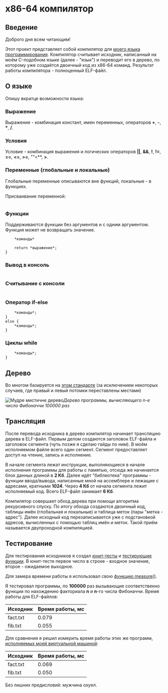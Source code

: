 # x86-64 компилятор

## Введение

Доброго дня всем читающим!

Этот проект представляет собой компилятор для [моего языка программирования](https://github.com/phrolow/Language). Компилятор считывает исходник, написанный на моём C-подобном языке (далее - "язык") и переводит его в дерево, по которому уже создаётся двоичный код из x86-64 команд. Результат работы компилятора - полноценный ELF-файл.

## О языке

Опишу вкратце возможности языка:

### Выражение

Выражение - комбинация констант, имен переменных, операторов **+**, **-**, **\***, **/**.
### Условия

Условие - комбинация выражения и логических операторов **||**, **&&**, **!**, **!=**, **==**, **<=**, **>=**, ""<**, **>**.
### Переменные (глобальные и локальные)

Глобальные переменные описываются вне функций, локальные - в функциях.

Присваивание переменной:

```*имя_переменной* = *выражение*;
```

### Функции

Поддерживаются функции без аргументов и с одним аргументом. Функция может не возвращать значение.

```func *название_функции*(*имя_переменной*) {
    *команды*

    return *выражение*;
}
```

### Вывод в консоль

```print *выражение*;
```

### Считывание с консоли

```scan *имя_переменной*;
```

### Оператор if-else

```if(*условие*) {
    *команды*;
}
else {
    *команды*;
}
```

### Циклы while

```while(*условие*) {
    *команды*;
}
```
## Дерево

Во многом базируется на [этом стандарте](https://github.com/futherus/Language/blob/master/tree_standard.md) (за исключением некоторых случаев, где правый и левый потомки переставлены местами)

![Мудре мистичне дерево](/images/Hash_table.jpg)*Дерево программы, вычисляющего n-e число Фибоначчи 100000 раз*

## Трансляция

После перевода исходника в дерево компилятор начинает трансляцию дерева в ELF-файл. Первым делом создаются заголовок ELF-файла и заголовок сегмента (чуть позже я сделаю гайды по ним). В моём исполняемом файле всего один сегмент. Сегмент предоставляет доступ на чтение, запись и исполнение.

В начале сегмента лежат инструкции, выполняющиеся в начале исполнения программы для работы с памятью, отсюда же начинается блок данных длиной в **2 Кб**. Далее идёт "библиотека" программы - функции ввода/вывода, написанные мной на ассемблере и лежащие с адресами, кратными **1024**. Через **4 Кб** от начала сегмента лежит исполняемый код. Всего ELF-файл занимает **6 Кб**.

Компилятор совершает обход дерева при помощи алгоритма рекурсивного спуску. По итогу обхода создаются двоичный код, таблицы имён (глобальная и локальные) и таблица меток (пары "метка - адрес"). Далее исходный код перезаписывается уже с подстановкой адресов, вычисленных с помощью таблиц имён и меток. Такой приём называется двупроходной компиляцией.

## Тестирование

Для тестирования исходников я создал [юнит-тесты](https://github.com/phrolow/Compiler/Tests) и [тестирующие функции](https://github.com/phrolow/Compiler/src/Tests). В юнит-тесте первое число в строке - входное значение, второе - ожидаемое выходное.

Для замера времени работы я использовал свою [функцию measure()](https://github.com/phrolow/Compiler/src/Tests/testing.cpp).

Я тестировал программы, по **100000** раз вызывающие соответственно функции по нахождению факториала **n** и **n**-го числа Фибоначчи. Время работы для ELF-файлов:

| Исходник | Время работы, мс |
| -------- | ---------------- |
| fact.txt | 0.079            |
| fib.txt  | 0.055            |

Для сравнения я решил измерить время работы этих же программ, [исполняемых моей виртуальной машиной](https://github.com/phrolow/Language):

| Исходник | Время работы, мс |
| -------- | ---------------- |
| fact.txt | 0.069            |
| fib.txt  | 0.050            |

Без лишних предисловий: мужчина охуел.

